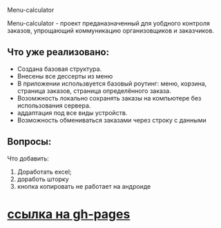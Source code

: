 Menu-calculator

Menu-calculator - проект преданазначенный для уобдного контроля заказов, упрощающий коммуникацию организовщиков и заказчиков.

## Что уже реализовано:
* Создана базовая структура.
* Внесены все дессерты из меню
* В приложении использвуется базовый роутинг: меню, корзина, страница заказов, страница определённого заказа.
* Возомжность локально сохранять заказы на компьютере без использования сервера.
* аддаптация под все виды устройств.
* Возможность обмениваться заказами через строку с данными


## Вопросы:
Что добавить:
1) Доработать excel;
2) доработь шторку
3) кнопка копировать не работает на андроиде

# [ссылка на gh-pages](https://gutardanya.github.io/menu-calculator/)